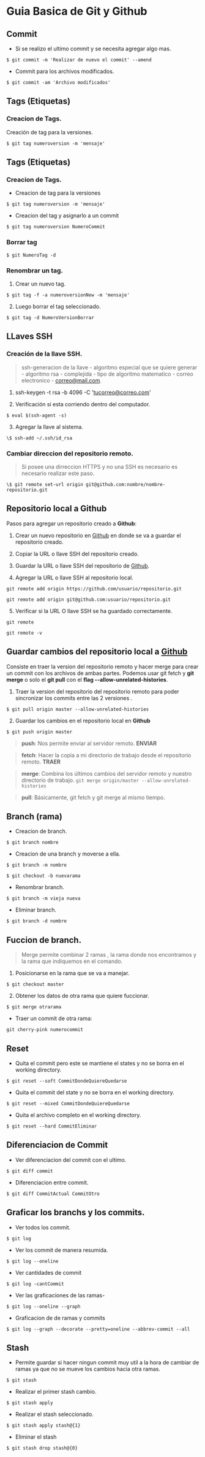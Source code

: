 # Guia Basica de Git y Github

## Commit

- Si se realizo el ultimo commit y se necesita agregar algo mas.

```
$ git commit -m 'Realizar de nuevo el commit' --amend
```

- Commit para los archivos modificados.

```
$ git commit -am 'Archivo modificados'
```

## Tags (Etiquetas)

### Creacion de Tags.

Creación de tag para la versiones.

```
$ git tag numeroversion -m 'mensaje'
```

## Tags (Etiquetas)

### Creacion de Tags.

* Creacion de tag para la versiones

```
$ git tag numeroversion -m 'mensaje'
```

* Creacion del tag y asignarlo a un commit

```
$ git tag numeroversion NumeroCommit
```

### Borrar tag

```
$ git NumeroTag -d
```

### Renombrar un tag.

1.  Crear un nuevo tag.

```
$ git tag -f -a numeroversionNew -m 'mensaje'

```
2. Luego borrar el tag seleccionado.

```
$ git tag -d NumeroVersionBorrar
```

## LLaves SSH

### Creación de la llave SSH.

> ssh-generacion de la llave - algoritmo especial que se quiere generar - algoritmo rsa - complejida - tipo de algoritmo matematico - correo electronico - correo@mail.com.

1. ssh-keygen -t rsa -b 4096 -C 'tucorreo@correo.com'

2. Verificación si esta corriendo dentro del computador.
```
$ eval $(ssh-agent -s)
```
3. Agregar la llave al sistema.
```
\$ ssh-add ~/.ssh/id_rsa
```

###  Cambiar direccion del repositorio remoto.
> Si posee una dirreccion HTTPS  y no una SSH es necesario es necesario realizar este paso.

```
\$ git remote set-url origin git@github.com:nombre/nombre-repositorio.git
````

## Repositorio local a Github

Pasos para agregar un repositorio creado a **Github**:

1. Crear un nuevo repositorio en [Github](https://github.com) en donde se va a guardar el repositorio creado.

2. Copiar la URL o llave SSH del repositorio creado.

3. Guardar la URL o llave SSH del repositorio de [Github](https://github.com).

4. Agregar la URL o llave SSH al repositorio local.
```
git remote add origin https://github.com/usuario/repositorio.git
```
```
git remote add origin git@github.com:usuario/repositorio.git
```

5. Verificar si la URL O llave SSH se ha guardado correctamente.
```
git remote
```
```
git remote -v
```

## Guardar cambios del repositorio local a [Github](https://github.com)

Consiste en traer la version del repositorio remoto y hacer merge para crear un commit con los archivos de ambas partes. Podemos usar git fetch y **git merge** o solo el **git pull** con el **flag --allow-unrelated-histories**.

1. Traer la version del repositorio del repositorio remoto para poder sincronizar los commits entre las 2 versiones .
```
$ git pull origin master --allow-unrelated-histories
```
2. Guardar los cambios en el repositorio local en **Github**
```
$ git push origin master
```

>**push**: Nos permite enviar al servidor remoto. **ENVIAR**

> **fetch**: Hacer la copia a mi directorio de trabajo desde el repositorio remoto. **TRAER**

>**merge**: Combina los últimos cambios del servidor remoto y nuestro directorio de trabajo. `git merge origin/master --allow-unrelated-histories`


> **pull**: Básicamente, git fetch y git merge al mismo tiempo.

## Branch (rama)

* Creacion de branch.

```
$ git branch nombre
```

* Creacion de una branch y moverse a ella.

```
$ git branch -m nombre
```

```
$ git checkout -b nuevarama
```

* Renombrar branch.

```
$ git branch -m vieja nueva
```

* Eliminar branch.

```
$ git branch -d nombre
```

## Fuccion de branch.

> Merge permite combinar 2 ramas , la rama donde nos encontramos y la rama que indiquemos en el comando.

1. Posicionarse en la rama que se va a manejar.
```
$ git checkout master
```

2. Obtener los datos de otra rama que quiere fuccionar.
```
$ git merge otrarama
```

* Traer un commit de otra rama:

```
git cherry-pink numerocommit
```


## Reset

* Quita el commit pero este se mantiene el states y no se borra en el working directory.
```
$ git reset --soft CommitDondeQuiereQuedarse
```

* Quita el commit del state y no se borra en el working directory.
```
$ git reset --mixed CommitDondeQuiereQuedarse
```

* Quita el archivo completo en el working directory.
```
$ git reset --hard CommitEliminar
```

## Diferenciacion de Commit

* Ver diferenciacion del commit con el ultimo.

```
$ git diff commit
```

* Diferenciacion entre commit.
```
$ git diff CommitActual CommitOtro
```


## Graficar los branchs y los commits.



* Ver todos los commit.
```
$ git log
```

* Ver los commit de manera resumida.
```
$ git log --oneline
```
* Ver cantidades de commit
```
$ git log -cantCommit
```

* Ver las graficaciones de las ramas-
```
$ git log --oneline --graph
```

* Graficacion de de ramas y commits
```
$ git log --graph --decorate --pretty=oneline --abbrev-commit --all
```

## Stash

* Permite guardar si hacer ningun commit muy util a la hora de cambiar de ramas ya que no se mueve los cambios hacia otra ramas.
```
$ git stash
```

* Realizar el primer stash cambio.
```
$ git stash apply
```

* Realizar el stash seleccionado.
```
$ git stash apply stash@{1}
```

* Eliminar el stash
```
$ git stash drop stash@{0}
```

